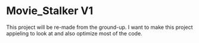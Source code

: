 # Movie_Stalker V1

This project will be re-made from the ground-up.
I want to make this project appieling to look at and also optimize most of the code.
